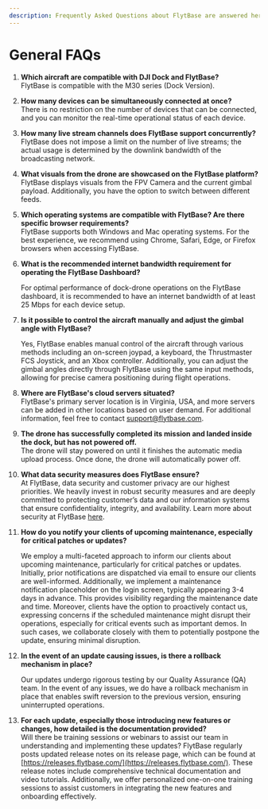 ```yaml
---
description: Frequently Asked Questions about FlytBase are answered here.
---
```


# General FAQs

1. **Which aircraft are compatible with DJI Dock and FlytBase?**\
   FlytBase is compatible with the M30 series (Dock Version).
2. **How many devices can be simultaneously connected at once?** \
   There is no restriction on the number of devices that can be connected, and you can monitor the real-time operational status of each device.
3. **How many live stream channels does FlytBase support concurrently?**\
   FlytBase does not impose a limit on the number of live streams; the actual usage is determined by the downlink bandwidth of the broadcasting network.
4. **What visuals from the drone are showcased on the FlytBase platform?**\
   FlytBase displays visuals from the FPV Camera and the current gimbal payload. Additionally, you have the option to switch between different feeds.&#x20;
5. **Which operating systems are compatible with FlytBase? Are there specific browser requirements?**\
   FlytBase supports both Windows and Mac operating systems. For the best experience, we recommend using Chrome, Safari, Edge, or Firefox browsers when accessing FlytBase.
6.  **What is the recommended internet bandwidth requirement for operating the FlytBase Dashboard?**

    For optimal performance of dock-drone operations on the FlytBase dashboard, it is recommended to have an internet bandwidth of at least 25 Mbps for each device setup.
7.  **Is it possible to control the aircraft manually and adjust the gimbal angle with FlytBase?** &#x20;

    Yes, FlytBase enables manual control of the aircraft through various methods including an on-screen joypad, a keyboard, the Thrustmaster FCS Joystick, and an Xbox controller. Additionally, you can adjust the gimbal angles directly through FlytBase using the same input methods, allowing for precise camera positioning during flight operations.
8. **Where are FlytBase's cloud servers situated?**\
   FlytBase's primary server location is in Virginia, USA, and more servers can be added in other locations based on user demand. For additional information, feel free to contact support@flytbase.com.
9. **The drone has successfully completed its mission and landed inside the dock, but has not powered off.**\
   The drone will stay powered on until it finishes the automatic media upload process. Once done, the drone will automatically power off.
10. **What data security measures does FlytBase ensure?** \
    At FlytBase, data security and customer privacy are our highest priorities. We heavily invest in robust security measures and are deeply committed to protecting customer’s data and our information systems that ensure confidentiality, integrity, and availability. Learn more about security at FlytBase [here](https://www.flytbase.com/data-security).
11. **How do you notify your clients of upcoming maintenance, especially for critical patches or updates?**

    We employ a multi-faceted approach to inform our clients about upcoming maintenance, particularly for critical patches or updates. Initially, prior notifications are dispatched via email to ensure our clients are well-informed. Additionally, we implement a maintenance notification placeholder on the login screen, typically appearing 3-4 days in advance. This provides visibility regarding the maintenance date and time. Moreover, clients have the option to proactively contact us, expressing concerns if the scheduled maintenance might disrupt their operations, especially for critical events such as important demos. In such cases, we collaborate closely with them to potentially postpone the update, ensuring minimal disruption.
12. **In the event of an update causing issues, is there a rollback mechanism in place?**

    Our updates undergo rigorous testing by our Quality Assurance (QA) team. In the event of any issues, we do have a rollback mechanism in place that enables swift reversion to the previous version, ensuring uninterrupted operations.
13. **For each update, especially those introducing new features or changes, how detailed is the documentation provided?**\
    Will there be training sessions or webinars to assist our team in understanding and implementing these updates? FlytBase regularly posts updated release notes on its release page, which can be found at [https://releases.flytbase.com/](https://releases.flytbase.com/). These release notes include comprehensive technical documentation and video tutorials. Additionally, we offer personalized one-on-one training sessions to assist customers in integrating the new features and onboarding effectively.
